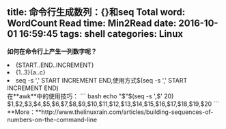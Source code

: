 title: 命令行生成数列：{}和seq
Total word: WordCount
Read time: Min2Read
date: 2016-10-01 16:59:45
tags: shell
categories: Linux
---
**如何在命令行上产生一列数字呢？**
<li><span class="myCode">{START..END..INCREMENT}</span></li>
<li><span class="myCode">{1..3}{a..c}</span></li>
<li><span class="myCode">seq -s ',' START INCREMENT END</span>,使用方式<span class="myCode">$(seq -s ',' START INCREMENT END)</span></li>
在**awk**中的使用技巧：
``` bash
echo "$"$(seq -s ',$' 20)
$1,$2,$3,$4,$5,$6,$7,$8,$9,$10,$11,$12,$13,$14,$15,$16,$17,$18,$19,$20
```
**More：**http://www.thelinuxrain.com/articles/building-sequences-of-numbers-on-the-command-line